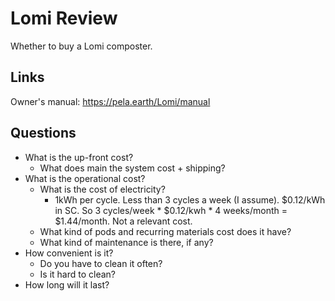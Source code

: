 # Lomi Review

Whether to buy a Lomi composter.

## Links

Owner's manual: https://pela.earth/Lomi/manual

## Questions

- What is the up-front cost?
  - What does main the system cost + shipping?
- What is the operational cost?
  - What is the cost of electricity?
    - 1kWh per cycle. Less than 3 cycles a week (I assume). $0.12/kWh in SC. So
      3 cycles/week * $0.12/kwh * 4 weeks/month = $1.44/month. Not a relevant
      cost.
  - What kind of pods and recurring materials cost does it have?
  - What kind of maintenance is there, if any?
- How convenient is it?
  - Do you have to clean it often?
  - Is it hard to clean?
- How long will it last?
